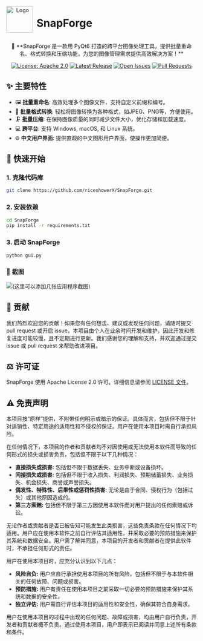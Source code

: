 
<div align="center" style="display: flex; align-items: center;">
  <img src="[https://camo.githubusercontent.com/4ad0a9a06c20db47fdff23de88c25a38bad0276322977ee1b813920f784e3bbf/68747470733a2f2f7269636573686f776572582e6769746875622e696f2f706963782d696d616765732d686f7374696e672fe7a4bee4baa4e5a4b4e5838f2e337965616c35396437622e77656270]([https://github.com/riceshowerX/picx-images-hosting/raw/master/网站图标已注册/社交头像.64dt0cv31m.webp](https://github.com/riceshowerX/picx-images-hosting/raw/master/网站图标已注册/社交头像.64dt0cv31m.webp))" alt="Logo" width="70" height="70" style="margin-right: 10px;"> 
  <h1>SnapForge</h1> 
</div>

<p align="center">
  🎨 **SnapForge 是一款用 PyQt6 打造的跨平台图像处理工具，提供批量重命名、格式转换和压缩功能，为您的图像管理需求提供高效解决方案！** 
</p>

<p align="center">
  <a href="https://github.com/riceshowerX/SnapForge/blob/main/LICENSE" target="_blank"><img src="https://img.shields.io/badge/License-Apache%202.0-blue.svg" alt="License: Apache 2.0"></a>
  <a href="https://github.com/riceshowerX/SnapForge/releases/latest" target="_blank"><img src="https://img.shields.io/github/v/release/riceshowerX/SnapForge" alt="Latest Release"></a>
  <a href="https://github.com/riceshowerX/SnapForge/issues" target="_blank"><img src="https://img.shields.io/github/issues/riceshowerX/SnapForge" alt="Open Issues"></a>
  <a href="https://github.com/riceshowerX/SnapForge/pulls" target="_blank"><img src="https://img.shields.io/github/issues-pr/riceshowerX/SnapForge" alt="Pull Requests"></a>
</p>

## ✨ 主要特性

- 🖼️ **批量重命名**: 高效处理多个图像文件，支持自定义前缀和编号。
- 🔄 **批量格式转换**: 轻松将图像转换为各种格式，如JPEG、PNG等，方便使用。
- 🗜️ **批量压缩**: 在保持图像质量的同时减少文件大小，优化存储和加载速度。
- 💻 **跨平台**: 支持 Windows, macOS, 和 Linux 系统。
- 🌐 **中文用户界面**: 提供直观的中文图形用户界面，使操作更加简便。

## 🚀 快速开始

### 1. 克隆代码库

```bash
git clone https://github.com/riceshowerX/SnapForge.git
```

### 2. 安装依赖

```bash
cd SnapForge
pip install -r requirements.txt
```

### 3. 启动 SnapForge

```bash
python gui.py
```

### 🎨 截图

![(这里可以添加几张应用程序截图)](https://riceshowerX.github.io/picx-images-hosting/logo/微信图片_20240726165616.6bgz0cnboa.webp)

## 🤝 贡献

我们热烈欢迎您的贡献！如果您有任何想法、建议或发现任何问题，请随时提交 pull request 或开启 issue。本项目由个人在业余时间开发和维护，因此开发和修复进度可能较慢，且不定期进行更新。我们感谢您的理解和支持，并欢迎通过提交 issue 或 pull request 来帮助改进项目。

## ⚖️ 许可证

SnapForge 使用 Apache License 2.0 许可。详细信息请参阅 [LICENSE 文件](https://github.com/riceshowerX/SnapForge/blob/main/LICENSE)。

## ⚠️ 免责声明

本项目按“原样”提供，不附带任何明示或暗示的保证。具体而言，包括但不限于针对适销性、特定用途的适用性和不侵权的保证。用户在使用本项目时需自行承担风险。

在任何情况下，本项目的作者和贡献者均不对因使用或无法使用本软件而导致的任何形式的损失或损害负责，包括但不限于以下几种情况：

- **直接损失或损害:** 包括但不限于数据丢失、业务中断或设备损坏。
- **间接损失或损害:** 包括但不限于收入损失、利润损失、预期储蓄损失、业务损失、机会损失、商誉或声誉损失。
- **偶发性、特殊性、后果性或惩罚性损害:** 无论是由于合同、侵权行为（包括过失）或其他原因造成的。
- **第三方索赔:** 包括但不限于第三方因使用本软件而对用户提出的任何索赔或诉讼。

无论作者或贡献者是否已被告知可能发生此类损害，这些免责条款在任何情况下均适用。用户应在使用本软件之前自行评估其适用性，并采取必要的预防措施来保护其系统和数据安全。用户需了解并同意，本项目的开发者和贡献者在提供此软件时，不承担任何形式的责任。

用户在使用本项目时，应充分认识到以下几点：

- **风险自负:** 用户应自行承担使用本项目的所有风险，包括但不限于与本软件相关的任何故障、问题或损害。
- **预防措施:** 用户有责任在使用本项目之前采取一切必要的预防措施来保护其系统和数据的安全性。
- **独立评估:** 用户需自行评估本项目的适用性和安全性，确保其符合自身需求。

用户在使用本项目的过程中出现的任何问题、故障或损害，均由用户自行负责，开发者和贡献者概不负责。通过使用本项目，用户即表示已阅读并同意上述所有条款和条件。
